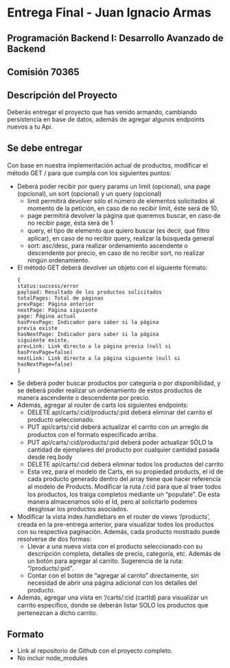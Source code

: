 # Entrega Final - Juan Ignacio Armas

## Programación Backend I: Desarrollo Avanzado de Backend 

## Comisión 70365

## Descripción del Proyecto

Deberás entregar el proyecto que has venido armando, cambiando persistencia en base de datos, además de agregar algunos endpoints nuevos a tu Api.

## Se debe entregar

Con base en nuestra implementación actual de productos, modiﬁcar el método GET / para que cumpla con los siguientes puntos:
- Deberá poder recibir por query params un limit (opcional), una page (opcional), un sort (opcional) y un query (opcional)
  - limit permitirá devolver sólo el número de elementos solicitados al momento de la petición, en caso de no recibir limit, éste será de 10.
  - page permitirá devolver la página que queremos buscar, en caso de no recibir page, ésta será de 1
  - query, el tipo de elemento que quiero buscar (es decir, qué ﬁltro aplicar), en caso de no recibir query, realizar la búsqueda general 
  - sort: asc/desc, para realizar ordenamiento ascendente o descendente por precio, en caso de no recibir sort, no realizar ningún ordenamiento.
- El método GET deberá devolver un objeto con el siguiente formato:
    ```
    {
    status:success/error
    payload: Resultado de los productos solicitados
    totalPages: Total de páginas
    prevPage: Página anterior
    nextPage: Página siguiente
    page: Página actual
    hasPrevPage: Indicador para saber si la página
    previa existe
    hasNextPage: Indicador para saber si la página
    siguiente existe.
    prevLink: Link directo a la página previa (null si
    hasPrevPage=false)
    nextLink: Link directo a la página siguiente (null si
    hasNextPage=false)
    }
    ```
- Se deberá poder buscar productos por categoría o por disponibilidad, y se deberá poder realizar un ordenamiento de estos productos de manera ascendente o descendente por precio.
- Además, agregar al router de carts los siguientes endpoints:
    - DELETE api/carts/:cid/products/:pid deberá eliminar del carrito el producto seleccionado.
    - PUT api/carts/:cid deberá actualizar el carrito con un arreglo de productos con el formato especiﬁcado arriba.
    - PUT api/carts/:cid/products/:pid deberá poder actualizar SÓLO la cantidad de ejemplares del producto por cualquier cantidad pasada desde req.body
    - DELETE api/carts/:cid deberá eliminar todos los productos del carrito
    - Esta vez, para el modelo de Carts, en su propiedad products, el id de cada producto generado dentro del array tiene que hacer referencia al modelo de Products. Modiﬁcar la ruta /:cid para que al traer todos los productos, los traiga completos mediante un “populate”. De esta manera almacenamos sólo el Id, pero al solicitarlo podemos desglosar los productos asociados.
- Modiﬁcar la vista index.handlebars en el router de views ‘/products’, creada en la pre-entrega anterior, para visualizar todos los productos con su respectiva paginación. Además, cada producto mostrado puede resolverse de dos formas:
  - Llevar a una nueva vista con el producto seleccionado con su descripción completa, detalles de precio, categoría, etc. Además de un botón para agregar al carrito. Sugerencia de la ruta: “/products/:pid”.
  - Contar con el botón de “agregar al carrito” directamente, sin necesidad de abrir una página adicional con los detalles del producto.
- Además, agregar una vista en ‘/carts/:cid (cartId) para visualizar un carrito especíﬁco, donde se deberán listar SOLO los productos que pertenezcan a dicho carrito.

##  Formato
 - Link al repositorio de Github con el proyecto completo.
 - No incluir node_modules
